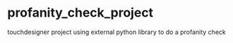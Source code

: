 # profanity_check_project
 touchdesigner project using external python library to do a profanity check
